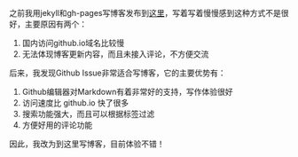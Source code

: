 之前我用jekyll和gh-pages写博客发布到[这里](https://z0nka1.github.io/)，写着写着慢慢感到这种方式不是很好，主要原因有两个：

1. 国内访问github.io域名比较慢
2. 无法体现博客更新内容，而且未接入评论，不方便交流

后来，我发现Github Issue非常适合写博客，它的主要优势有：

1. Github编辑器对Markdown有着非常好的支持，写作体验很好
2. 访问速度比 github.io 快了很多
3. 搜索功能强大，而且可以根据标签过滤
4. 方便好用的评论功能

因此，我改为到这里写博客，目前体验不错！
